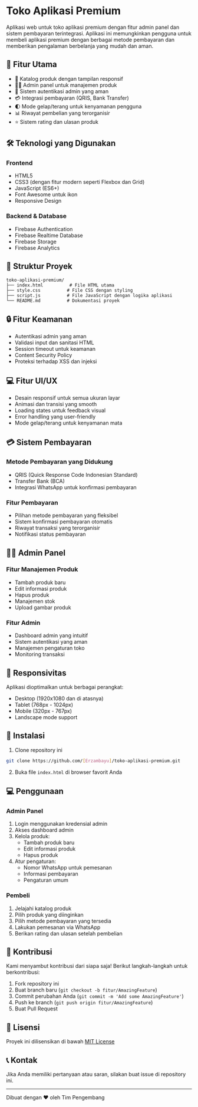 # Toko Aplikasi Premium

Aplikasi web untuk toko aplikasi premium dengan fitur admin panel dan sistem pembayaran terintegrasi. Aplikasi ini memungkinkan pengguna untuk membeli aplikasi premium dengan berbagai metode pembayaran dan memberikan pengalaman berbelanja yang mudah dan aman.

## 🚀 Fitur Utama

- 📱 Katalog produk dengan tampilan responsif
- 👨‍💼 Admin panel untuk manajemen produk
- 🔐 Sistem autentikasi admin yang aman
- 💳 Integrasi pembayaran (QRIS, Bank Transfer)
- 🌓 Mode gelap/terang untuk kenyamanan pengguna
- 📊 Riwayat pembelian yang terorganisir
- ⭐ Sistem rating dan ulasan produk

## 🛠️ Teknologi yang Digunakan

### Frontend
- HTML5
- CSS3 (dengan fitur modern seperti Flexbox dan Grid)
- JavaScript (ES6+)
- Font Awesome untuk ikon
- Responsive Design

### Backend & Database
- Firebase Authentication
- Firebase Realtime Database
- Firebase Storage
- Firebase Analytics

## 📁 Struktur Proyek

```
toko-aplikasi-premium/
├── index.html          # File HTML utama
├── style.css          # File CSS dengan styling    
├── script.js          # File JavaScript dengan logika aplikasi
└── README.md          # Dokumentasi proyek
```

## 🔒 Fitur Keamanan

- Autentikasi admin yang aman
- Validasi input dan sanitasi HTML
- Session timeout untuk keamanan
- Content Security Policy
- Proteksi terhadap XSS dan injeksi

## 💻 Fitur UI/UX

- Desain responsif untuk semua ukuran layar
- Animasi dan transisi yang smooth
- Loading states untuk feedback visual
- Error handling yang user-friendly
- Mode gelap/terang untuk kenyamanan mata

## 💳 Sistem Pembayaran

### Metode Pembayaran yang Didukung
- QRIS (Quick Response Code Indonesian Standard)
- Transfer Bank (BCA)
- Integrasi WhatsApp untuk konfirmasi pembayaran

### Fitur Pembayaran
- Pilihan metode pembayaran yang fleksibel
- Sistem konfirmasi pembayaran otomatis
- Riwayat transaksi yang terorganisir
- Notifikasi status pembayaran

## 👨‍💼 Admin Panel

### Fitur Manajemen Produk
- Tambah produk baru
- Edit informasi produk
- Hapus produk
- Manajemen stok
- Upload gambar produk

### Fitur Admin
- Dashboard admin yang intuitif
- Sistem autentikasi yang aman
- Manajemen pengaturan toko
- Monitoring transaksi

## 📱 Responsivitas

Aplikasi dioptimalkan untuk berbagai perangkat:
- Desktop (1920x1080 dan di atasnya)
- Tablet (768px - 1024px)
- Mobile (320px - 767px)
- Landscape mode support

## 🚀 Instalasi

1. Clone repository ini
```bash
git clone https://github.com/[Erzambayu]/toko-aplikasi-premium.git
```

2. Buka file `index.html` di browser favorit Anda

## 💻 Penggunaan

### Admin Panel
1. Login menggunakan kredensial admin
2. Akses dashboard admin
3. Kelola produk:
   - Tambah produk baru
   - Edit informasi produk
   - Hapus produk
4. Atur pengaturan:
   - Nomor WhatsApp untuk pemesanan
   - Informasi pembayaran
   - Pengaturan umum

### Pembeli
1. Jelajahi katalog produk
2. Pilih produk yang diinginkan
3. Pilih metode pembayaran yang tersedia
4. Lakukan pemesanan via WhatsApp
5. Berikan rating dan ulasan setelah pembelian

## 🤝 Kontribusi

Kami menyambut kontribusi dari siapa saja! Berikut langkah-langkah untuk berkontribusi:

1. Fork repository ini
2. Buat branch baru (`git checkout -b fitur/AmazingFeature`)
3. Commit perubahan Anda (`git commit -m 'Add some AmazingFeature'`)
4. Push ke branch (`git push origin fitur/AmazingFeature`)
5. Buat Pull Request

## 📄 Lisensi

Proyek ini dilisensikan di bawah [MIT License](https://choosealicense.com/licenses/mit/)

## 📞 Kontak

Jika Anda memiliki pertanyaan atau saran, silakan buat issue di repository ini.

---

Dibuat dengan ❤️ oleh Tim Pengembang 